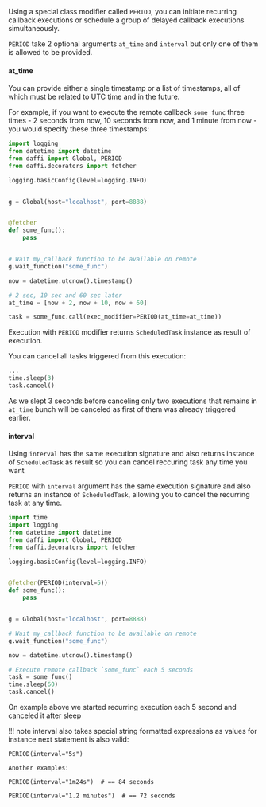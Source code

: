 Using a special class modifier called `PERIOD`, 
you can initiate recurring callback executions or schedule a group of delayed callback executions simultaneously.

`PERIOD` take 2 optional arguments `at_time` and `interval` but only one of them is allowed to be provided.

#### at_time

You can provide either a single timestamp or a list of timestamps, all of which must be related to UTC time and in the future.
 
For example, if you want to execute the remote callback `some_func` three times - 2 seconds from now, 10 seconds from now, and 1 minute from now - you would specify these three timestamps:

```python
import logging
from datetime import datetime
from daffi import Global, PERIOD
from daffi.decorators import fetcher

logging.basicConfig(level=logging.INFO)


g = Global(host="localhost", port=8888)


@fetcher
def some_func():
    pass


# Wait my_callback function to be available on remote
g.wait_function("some_func")

now = datetime.utcnow().timestamp()

# 2 sec, 10 sec and 60 sec later
at_time = [now + 2, now + 10, now + 60]

task = some_func.call(exec_modifier=PERIOD(at_time=at_time))
```

Execution with `PERIOD` modifier returns `ScheduledTask` instance as result of execution.

You can cancel all tasks triggered from this execution:
```python
...
time.sleep(3)
task.cancel()
```

As we slept 3 seconds before canceling only two executions that remains in `at_time` bunch will be canceled as first of them was already triggered earlier.

#### interval

Using `interval` has the same execution signature and also returns instance of `ScheduledTask` as result so you can cancel reccuring task any time you want

`PERIOD` with `interval` argument has the same execution signature and also returns an instance of `ScheduledTask`, allowing you to cancel the recurring task at any time.


```python
import time
import logging
from datetime import datetime
from daffi import Global, PERIOD
from daffi.decorators import fetcher

logging.basicConfig(level=logging.INFO)


@fetcher(PERIOD(interval=5))
def some_func():
    pass


g = Global(host="localhost", port=8888)

# Wait my_callback function to be available on remote
g.wait_function("some_func")

now = datetime.utcnow().timestamp()

# Execute remote callback `some_func` each 5 seconds
task = some_func()
time.sleep(60)
task.cancel()
```

On example above we started recurring execution each 5 second and canceled it after sleep

!!! note
    interval also takes special string formatted expressions as values
    for instance next statement is also valid:
    
    PERIOD(interval="5s")

    Another examples:
    
    PERIOD(interval="1m24s")  # == 84 seconds
    
    PERIOD(interval="1.2 minutes")  # == 72 seconds
